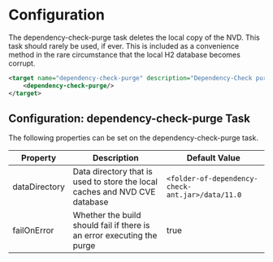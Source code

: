 Configuration
====================
The dependency-check-purge task deletes the local copy of the NVD. This task
should rarely be used, if ever. This is included as a convenience method in
the rare circumstance that the local H2 database becomes corrupt.

```xml
<target name="dependency-check-purge" description="Dependency-Check purge">
    <dependency-check-purge/>
</target>
```

Configuration: dependency-check-purge Task
--------------------
The following properties can be set on the dependency-check-purge task.

| Property      | Description                                                                | Default Value                                    |
|---------------|----------------------------------------------------------------------------|--------------------------------------------------|
| dataDirectory | Data directory that is used to store the local caches and NVD CVE database | `<folder-of-dependency-check-ant.jar>/data/11.0` |
| failOnError   | Whether the build should fail if there is an error executing the purge     | true                                             |

